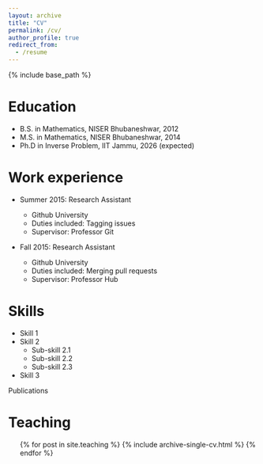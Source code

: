 ```yaml
---
layout: archive
title: "CV"
permalink: /cv/
author_profile: true
redirect_from:
  - /resume
---
```


{% include base_path %}

Education
======
* B.S. in Mathematics, NISER Bhubaneshwar, 2012
* M.S. in Mathematics, NISER Bhubaneshwar, 2014
* Ph.D in Inverse Problem, IIT Jammu, 2026 (expected)

Work experience
======
* Summer 2015: Research Assistant
  * Github University
  * Duties included: Tagging issues
  * Supervisor: Professor Git

* Fall 2015: Research Assistant
  * Github University
  * Duties included: Merging pull requests
  * Supervisor: Professor Hub
  
Skills
======
* Skill 1
* Skill 2
  * Sub-skill 2.1
  * Sub-skill 2.2
  * Sub-skill 2.3
* Skill 3

Publications

 
  
Teaching
======
  <ul>{% for post in site.teaching %}
    {% include archive-single-cv.html %}
  {% endfor %}</ul>
  


